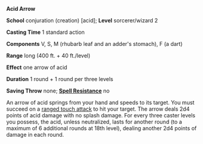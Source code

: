  **Acid Arrow**

**School** conjuration (creation) [acid]; **Level** sorcerer/wizard 2

**Casting Time** 1 standard action

**Components** V, S, M (rhubarb leaf and an adder's stomach), F (a dart)

**Range** long (400 ft. + 40 ft./level)

**Effect** one arrow of acid

**Duration** 1 round + 1 round per three levels

**Saving Throw** none; **[Spell Resistance](../glossary#_spell-resistance)** no

An arrow of acid springs from your hand and speeds to its target. You must succeed on a [ranged touch attack](../combat#_ranged-touch-spells-in-combat-95) to hit your target. The arrow deals 2d4 points of acid damage with no splash damage. For every three caster levels you possess, the acid, unless neutralized, lasts for another round (to a maximum of 6 additional rounds at 18th level), dealing another 2d4 points of damage in each round.

